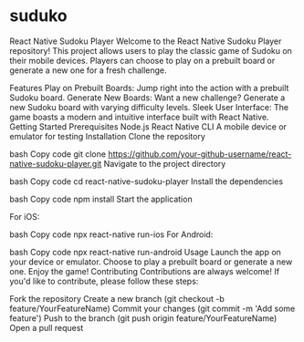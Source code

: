 # suduko

React Native Sudoku Player
Welcome to the React Native Sudoku Player repository! This project allows users to play the classic game of Sudoku on their mobile devices. Players can choose to play on a prebuilt board or generate a new one for a fresh challenge.

Features
Play on Prebuilt Boards: Jump right into the action with a prebuilt Sudoku board.
Generate New Boards: Want a new challenge? Generate a new Sudoku board with varying difficulty levels.
Sleek User Interface: The game boasts a modern and intuitive interface built with React Native.
Getting Started
Prerequisites
Node.js
React Native CLI
A mobile device or emulator for testing
Installation
Clone the repository

bash
Copy code
git clone https://github.com/your-github-username/react-native-sudoku-player.git
Navigate to the project directory

bash
Copy code
cd react-native-sudoku-player
Install the dependencies

bash
Copy code
npm install
Start the application

For iOS:

bash
Copy code
npx react-native run-ios
For Android:

bash
Copy code
npx react-native run-android
Usage
Launch the app on your device or emulator.
Choose to play a prebuilt board or generate a new one.
Enjoy the game!
Contributing
Contributions are always welcome! If you'd like to contribute, please follow these steps:

Fork the repository
Create a new branch (git checkout -b feature/YourFeatureName)
Commit your changes (git commit -m 'Add some feature')
Push to the branch (git push origin feature/YourFeatureName)
Open a pull request
